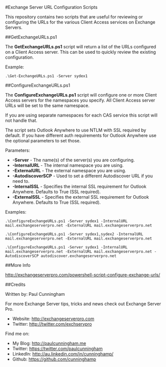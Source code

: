#Exchange Server URL Configuration Scripts

This repository contains two scripts that are useful for reviewing or configuring the URLs for the various Client Access services on Exchange Servers.

##GetExchangeURLs.ps1

The **GetExchangeURLs.ps1** script will return a list of the URLs configured on a Client Access server. This can be used to quickly review the existing configuration.

Example:

```
.\Get-ExchangeURLs.ps1 -Server sydex1
```

##ConfigureExchangeURLs.ps1

The **ConfigureExchangeURLs.ps1** script will configure one or more Client Access servers for the namespaces you specify. All Client Access server
URLs will be set to the same namespace.

If you are using separate namespaces for each CAS service this script will not handle that.

The script sets Outlook Anywhere to use NTLM with SSL required by default. If you have different auth requirements for Outlook Anywhere  use the optional
parameters to set those.

Parameters:
- **-Server** - The name(s) of the server(s) you are configuring.
- **-InternalURL** - The internal namespace you are using.
- **-ExternalURL** - The external namespace you are using.
- **-AutodiscoverSCP** - Used to set a different Autodiscover URL if you need to.
- **-InternalSSL** - Specifies the internal SSL requirement for Outlook Anywhere. Defaults to True (SSL required).
- **-ExternalSSL** - Specifies the external SSL requirement for Outlook Anywhere. Defaults to True (SSL required).

Examples:

```
.\ConfigureExchangeURLs.ps1 -Server sydex1 -InternalURL mail.exchangeserverpro.net -ExternalURL mail.exchangeserverpro.net
```

```
.\ConfigureExchangeURLs.ps1 -Server sydex1,sydex2 -InternalURL mail.exchangeserverpro.net -ExternalURL mail.exchangeserverpro.net
```

```
.\ConfigureExchangeURLs.ps1 -Server sydex1 -InternalURL mail.exchangeserverpro.net -ExternalURL mail.exchangeserverpro.net -AutodiscoverSCP autodiscover.exchangeserverpro.net
```

##More Info

http://exchangeserverpro.com/powershell-script-configure-exchange-urls/

##Credits

Written by: Paul Cunningham

For more Exchange Server tips, tricks and news
check out Exchange Server Pro.

* Website:	http://exchangeserverpro.com
* Twitter:	http://twitter.com/exchservpro

Find me on:

* My Blog:	http://paulcunningham.me
* Twitter:	https://twitter.com/paulcunningham
* LinkedIn:	http://au.linkedin.com/in/cunninghamp/
* Github:	https://github.com/cunninghamp
